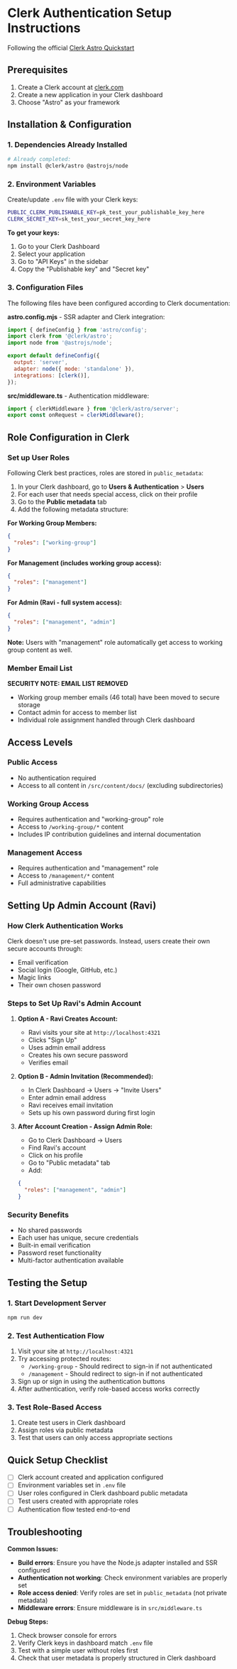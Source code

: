 # Clerk Authentication Setup Instructions

Following the official [Clerk Astro Quickstart](https://clerk.com/docs/quickstarts/astro)

## Prerequisites

1. Create a Clerk account at [clerk.com](https://clerk.com)
2. Create a new application in your Clerk dashboard
3. Choose "Astro" as your framework

## Installation & Configuration

### 1. Dependencies Already Installed
```bash
# Already completed:
npm install @clerk/astro @astrojs/node
```

### 2. Environment Variables
Create/update `.env` file with your Clerk keys:
```bash
PUBLIC_CLERK_PUBLISHABLE_KEY=pk_test_your_publishable_key_here
CLERK_SECRET_KEY=sk_test_your_secret_key_here
```

**To get your keys:**
1. Go to your Clerk Dashboard
2. Select your application
3. Go to "API Keys" in the sidebar
4. Copy the "Publishable key" and "Secret key"

### 3. Configuration Files
The following files have been configured according to Clerk documentation:

**astro.config.mjs** - SSR adapter and Clerk integration:
```javascript
import { defineConfig } from 'astro/config';
import clerk from '@clerk/astro';
import node from '@astrojs/node';

export default defineConfig({
  output: 'server',
  adapter: node({ mode: 'standalone' }),
  integrations: [clerk()],
});
```

**src/middleware.ts** - Authentication middleware:
```typescript
import { clerkMiddleware } from '@clerk/astro/server';
export const onRequest = clerkMiddleware();
```

## Role Configuration in Clerk

### Set up User Roles

Following Clerk best practices, roles are stored in `public_metadata`:

1. In your Clerk dashboard, go to **Users & Authentication** > **Users**
2. For each user that needs special access, click on their profile
3. Go to the **Public metadata** tab
4. Add the following metadata structure:

**For Working Group Members:**
```json
{
  "roles": ["working-group"]
}
```

**For Management (includes working group access):**
```json
{
  "roles": ["management"]
}
```

**For Admin (Ravi - full system access):**
```json
{
  "roles": ["management", "admin"]
}
```

**Note:** Users with "management" role automatically get access to working group content as well.

### Member Email List

**SECURITY NOTE: EMAIL LIST REMOVED**
- Working group member emails (46 total) have been moved to secure storage
- Contact admin for access to member list
- Individual role assignment handled through Clerk dashboard

## Access Levels

### Public Access
- No authentication required
- Access to all content in `/src/content/docs/` (excluding subdirectories)

### Working Group Access
- Requires authentication and "working-group" role
- Access to `/working-group/*` content
- Includes IP contribution guidelines and internal documentation

### Management Access
- Requires authentication and "management" role
- Access to `/management/*` content
- Full administrative capabilities

## Setting Up Admin Account (Ravi)

### How Clerk Authentication Works
Clerk doesn't use pre-set passwords. Instead, users create their own secure accounts through:
- Email verification
- Social login (Google, GitHub, etc.)
- Magic links
- Their own chosen password

### Steps to Set Up Ravi's Admin Account

1. **Option A - Ravi Creates Account:**
   - Ravi visits your site at `http://localhost:4321`
   - Clicks "Sign Up"
   - Uses admin email address
   - Creates his own secure password
   - Verifies email

2. **Option B - Admin Invitation (Recommended):**
   - In Clerk Dashboard → Users → "Invite Users"
   - Enter admin email address
   - Ravi receives email invitation
   - Sets up his own password during first login

3. **After Account Creation - Assign Admin Role:**
   - Go to Clerk Dashboard → Users
   - Find Ravi's account
   - Click on his profile
   - Go to "Public metadata" tab
   - Add:
   ```json
   {
     "roles": ["management", "admin"]
   }
   ```

### Security Benefits
- No shared passwords
- Each user has unique, secure credentials
- Built-in email verification
- Password reset functionality
- Multi-factor authentication available

## Testing the Setup

### 1. Start Development Server
```bash
npm run dev
```

### 2. Test Authentication Flow
1. Visit your site at `http://localhost:4321`
2. Try accessing protected routes:
   - `/working-group` - Should redirect to sign-in if not authenticated
   - `/management` - Should redirect to sign-in if not authenticated
3. Sign up or sign in using the authentication buttons
4. After authentication, verify role-based access works correctly

### 3. Test Role-Based Access
1. Create test users in Clerk dashboard
2. Assign roles via public metadata
3. Test that users can only access appropriate sections

## Quick Setup Checklist

- [ ] Clerk account created and application configured
- [ ] Environment variables set in `.env` file
- [ ] User roles configured in Clerk dashboard public metadata
- [ ] Test users created with appropriate roles
- [ ] Authentication flow tested end-to-end

## Troubleshooting

**Common Issues:**
- **Build errors**: Ensure you have the Node.js adapter installed and SSR configured
- **Authentication not working**: Check environment variables are properly set
- **Role access denied**: Verify roles are set in `public_metadata` (not private metadata)
- **Middleware errors**: Ensure middleware is in `src/middleware.ts`

**Debug Steps:**
1. Check browser console for errors
2. Verify Clerk keys in dashboard match `.env` file
3. Test with a simple user without roles first
4. Check that user metadata is properly structured in Clerk dashboard
